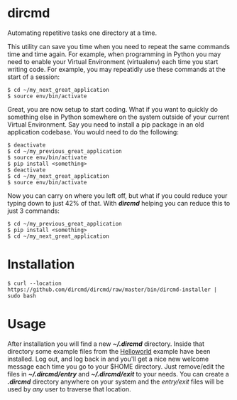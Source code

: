 # dircmd
Automating repetitive tasks one directory at a time.

This utility can save you time when you need to repeat the same commands time and time again. For example, when programming in Python you may need to enable your Virtual Environment (virtualenv) each time you start writing code. For example, you may repeatidly use these commands at the start of a session:

    $ cd ~/my_next_great_application
    $ source env/bin/activate

Great, you are now setup to start coding. What if you want to quickly do something else in Python somewhere on the system outside of your current Virtual Environment. Say you need to install a pip package in an old application codebase. You would need to do the following:

    $ deactivate
    $ cd ~/my_previous_great_application
    $ source env/bin/activate
    $ pip install <something>
    $ deactivate
    $ cd ~/my_next_great_application
    $ source env/bin/activate

Now you can carry on where you left off, but what if you could reduce your typing down to just 42% of that. With _**dircmd**_ helping you can reduce this to just 3 commands:

    $ cd ~/my_previous_great_application
    $ pip install <something>
    $ cd ~/my_next_great_application

# Installation

    $ curl --location https://github.com/dircmd/dircmd/raw/master/bin/dircmd-installer | sudo bash

# Usage

After installation you will find a new _**~/.dircmd**_ directory. Inside that directory some example files from the [Helloworld](https://github.com/dircmd/dircmd/tree/master/examples/helloworld) example have been installed. Log out, and log back in and you'll get a nice new welcome message each time you go to your $HOME directory. Just remove/edit the files in _**~/.dircmd/entry**_ and _**~/.dircmd/exit**_ to your needs. You can create a _**.dircmd**_ directory anywhere on your system and the _entry/exit_ files will be used by _any_ user to traverse that location.
